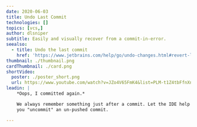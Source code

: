 ```yaml
---
date: 2020-06-03
title: Undo Last Commit
technologies: []
topics: [vcs,]
author: dlsniper
subtitle: Easily and visually recover from a commit-in-error.
seealso:
  - title: Undo the last commit
    href: 'https://www.jetbrains.com/help/go/undo-changes.html#revert-last-commit'
thumbnail: ./thumbnail.png
cardThumbnail: ./card.png
shortVideo:
  poster: ./poster_short.png
  url: https://www.youtube.com/watch?v=JZo4V65FmK4&list=PLM-t1Z4tbFfnXnghmtk6WVz10_pivOw25&index=35&t=0s
leadin: |
    *Oops, I committed again.*

    We always remember something just after a commit. Let the IDE help
    you "uncommit" an un-pushed commit.

---
```


